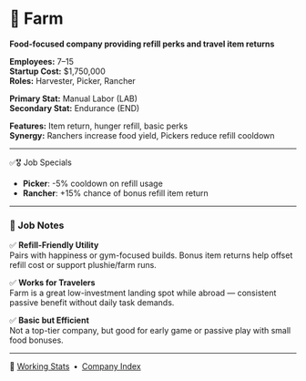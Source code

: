 ﻿# 🚜 Farm  
**Food-focused company providing refill perks and travel item returns**

**Employees:**          7–15  
**Startup Cost:**       $1,750,000  
**Roles:**              Harvester, Picker, Rancher  

**Primary Stat:**       Manual Labor (LAB)  
**Secondary Stat:**     Endurance (END)  

**Features:**           Item return, hunger refill, basic perks  
**Synergy:**            Ranchers increase food yield, Pickers reduce refill cooldown

---

✅🎖️ Job Specials

- **Picker**: -5% cooldown on refill usage  
- **Rancher**: +15% chance of bonus refill item return

---

### 🧾 Job Notes

✅ **Refill-Friendly Utility**  
Pairs with happiness or gym-focused builds. Bonus item returns help offset refill cost or support plushie/farm runs.

✅ **Works for Travelers**  
Farm is a great low-investment landing spot while abroad — consistent passive benefit without daily task demands.

✅ **Basic but Efficient**  
Not a top-tier company, but good for early game or passive play with small food bonuses.

---

📎 [Working Stats](../company_info/working-stats.md) • [Company Index](index.md)
